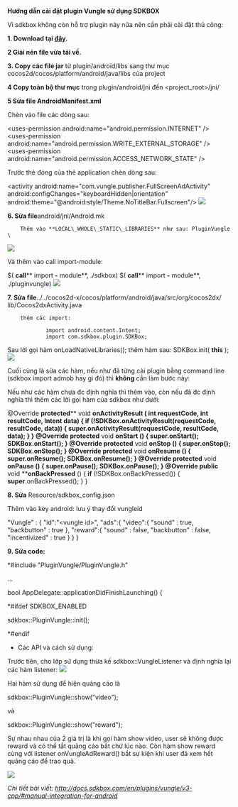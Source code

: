 **Hướng dẫn cài đặt plugin Vungle sử dụng SDKBOX**



Vì sdkbox không còn hỗ trợ plugin này nữa nên cần phải cài đặt thủ công:

**1. Download tại [đây](http://download.sdkbox.com/installer/v1/sdkbox-vungle_v2.3.2.0.tar.gz).**

**2 Giải nén file vừa tải về.**

**3. Copy các file jar** từ plugin/android/libs sang thư mục cocos2d/cocos/platform/android/java/libs của project

**4 Copy toàn bộ thư mục** trong plugin/android/jni đến &lt;project\_root&gt;/jni/

**5 Sửa file AndroidManifest.xml**

 Chèn vào file các dòng sau:

&lt;uses-permission android:name=&quot;android.permission.INTERNET&quot; /&gt;
&lt;uses-permission android:name=&quot;android.permission.WRITE\_EXTERNAL\_STORAGE&quot; /&gt;
&lt;uses-permission android:name=&quot;android.permission.ACCESS\_NETWORK\_STATE&quot; /&gt;

Trước thẻ đóng của thẻ application chèn dòng sau:

&lt;activity
  android:name=&quot;com.vungle.publisher.FullScreenAdActivity&quot;
  android:configChanges=&quot;keyboardHidden|orientation&quot;
  android:theme=&quot;@android:style/Theme.NoTitleBar.Fullscreen&quot;/&gt; 
  ![](https://lh3.googleusercontent.com/7hW1KiKuF7qFABFwLW7KtzmZ8dtKJ1J7zIZ1jW9HB3f9Au3FhBaA9y9mC8Q_JuOzfsAyN2hK-yX7qkODdHNeccxsQiYYcYr6=w2400-h1350-rw-no)

**6. Sửa file**android/jni/Android.mk

        Thêm vào **LOCAL\_WHOLE\_STATIC\_LIBRARIES** như sau: PluginVungle \ 
![](https://lh3.googleusercontent.com/Zo2j9TNyAFt6qSKQc2r3Qj7p_J-dqLUHV3tqT0NwEWoVmQEh9J0ah1wAxdhd8r1kZCkDLIMmRJ_8mqiKGOjRz1YcyexVvMMn=w2400-h1350-rw-no)

Và thêm vào call import-module:

$( **call**** import **-** module**, ./sdkbox)
$( **call**** import **-** module**, ./pluginvungle) 
![](https://lh3.googleusercontent.com/dyGHDTJgvWl-k_rm_LdkqH3MgkTj1iwztI2C3M2ZFnPAxKB_nZqquaC7GI2b9jOeaEWiSbcPI0FA_yL-pEqp1lTDRUdp7Zrf=w2400-h1350-rw-no)



**7. Sửa file**../../cocos2d-x/cocos/platform/android/java/src/org/cocos2dx/ lib/Cocos2dxActivity.java

        thêm các import:

                import android.content.Intent;
                import com.sdkbox.plugin.SDKBox;

Sau lời gọi hàm        onLoadNativeLibraries(); thêm hàm sau: SDKBox.init( **this** ); 
![](https://lh3.googleusercontent.com/1m8v84nFYyOzQu4b4438_LaRWxTbbls8ZluPwkJkpacDNZ9Ykah2nkZgq4HJbGclxDvXEiVDpAyY9R4_50t64PGmfKyEVYZn=w2400-h1350-rw-no)

Cuối cùng là sửa các hàm, nếu như đã từng cài plugin bằng command line (sdkbox import admob hay gì đó) thì **không** cần làm bước này:

Nếu như các hàm chưa đc định nghĩa thì thêm vào, còn nếu đã đc định nghĩa thì thêm các lời gọi hàm của sdkbox như dưới:

@Override
     **protected**** void ****onActivityResult** ( **int** requestCode, **int** resultCode, Intent data) {
           **if** (!SDKBox.onActivityResult(requestCode, resultCode, data)) {
             **super**.onActivityResult(requestCode, resultCode, data);
          }
    }
    @Override
     **protected**** void ****onStart** () {
           **super**.onStart();
          SDKBox.onStart();
    }
    @Override
     **protected**** void ****onStop** () {
           **super**.onStop();
          SDKBox.onStop();
    }
    @Override
     **protected**** void ****onResume** () {
           **super**.onResume();
          SDKBox.onResume();
    }
    @Override
     **protected**** void ****onPause** () {
           **super**.onPause();
          SDKBox.onPause();
    }
    @Override
     **public**** void ****onBackPressed** () {
           **if** (!SDKBox.onBackPressed()) {
             **super**.onBackPressed();
          }
    }



**8. Sửa** Resource/sdkbox\_config.json

 Thêm vào key android: lưu ý thay đổi vungleid

&quot;Vungle&quot; :
{
    &quot;id&quot;:&quot;&lt;vungle id&gt;&quot;,
    &quot;ads&quot;:{
        &quot;video&quot;:{
            &quot;sound&quot; : true,
            &quot;backbutton&quot; : true
        },
        &quot;reward&quot;:{
            &quot;sound&quot; : false,
            &quot;backbutton&quot; : false,
            &quot;incentivized&quot; : true
        }
    }
}

**9. Sửa code:**

 *#include &quot;PluginVungle/PluginVungle.h&quot;

...

 bool AppDelegate::applicationDidFinishLaunching() {

*#ifdef SDKBOX\_ENABLED

 sdkbox::PluginVungle::init();

*#endif

- Các API và cách sử dụng:

Trước tiên, cho lớp sử dụng thừa kế sdkbox::VungleListener và định nghĩa lại các hàm listener: 
![](https://lh3.googleusercontent.com/vbwYvDGqOSLzUGHQvzl1fKe4oY5MDHFSm4Gna0nsMdVOMO606f7OGqfHWRdIWDQGmsmD3ySl4DAcJcaMNL5Tf0ku9buLj1Pp=w2400-h1350-rw-no)

 Hai hàm sử dụng để hiện quảng cáo là

sdkbox::PluginVungle::show(&quot;video&quot;);

và

sdkbox::PluginVungle::show(&quot;reward&quot;);

Sự nhau nhau của 2 giá trị là khi gọi hàm show video, user sẽ không được reward và có thể tắt quảng cáo bất chứ lúc nào. Còn hàm show reward cùng với listener onVungleAdReward() bắt sự kiện khi user đã xem hết quảng cáo để trao quà.

 ![](https://lh3.googleusercontent.com/Za6Awf7oDGyB0GFD8i1AkELlF1ct_RuS8_RcfvY-d5YOilCKsXQzX1nZQCBj9tpCt3Z8Yjf9LKbNSCkpSjpCH7gDL1UcqQwu=w2400-h1350-rw-no)

_Chi tiết bài viết: http://docs.sdkbox.com/en/plugins/vungle/v3-cpp/#manual-integration-for-android_
